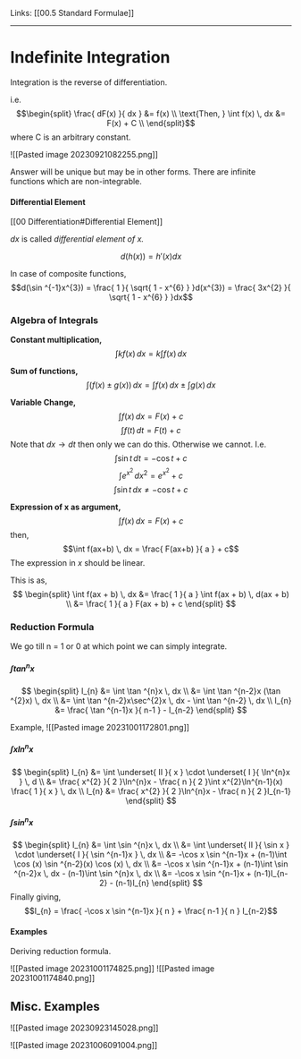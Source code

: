 Links: [[00.5 Standard Formulae]]
___
# Indefinite Integration

Integration is the reverse of differentiation. 

i.e. 
$$\begin{split}
\frac{ dF(x) }{ dx } &= f(x) \\
\text{Then, } \int f(x) \, dx &= F(x) + C \\
\end{split}$$
where C is an arbitrary constant.

![[Pasted image 20230921082255.png]]

Answer will be unique but may be in other forms. 
There are infinite functions which are non-integrable. 

#### Differential Element 
[[00 Differentiation#Differential Element]]

$dx$ is called *differential element of x.*

$$d(h(x)) = h'(x)dx$$

In case of composite functions,
$$d(\sin ^{-1}x^{3}) = \frac{ 1 }{ \sqrt{ 1 - x^{6} } }d(x^{3}) = \frac{ 3x^{2} }{ \sqrt{ 1 - x^{6} } }dx$$

### Algebra of Integrals
**Constant multiplication,**
$$\int kf(x) \, dx = k\int f(x) \, dx  $$

**Sum of functions,**
$$\int (f(x)\pm g(x)) \, dx = \int f(x) \, dx \pm \int g(x) \, dx $$

**Variable Change,**
$$\int f(x) \, dx = F(x) + c$$
$$\int f(t) \, dt = F(t) + c$$
Note that $dx \to dt$ then only we can do this. Otherwise we cannot. 
I.e. 
$$\int \sin t \, dt = -\cos t + c$$
$$\int e^{ x^{2} } \, dx^{2} = e^{ x^{2} } + c$$
$$\int \sin t \, dx \neq -\cos t + c$$


**Expression of x as argument,**
$$\int f(x) \, dx = F(x) + c$$
then,
$$\int f(ax+b) \, dx = \frac{ F(ax+b) }{ a } + c$$
The expression in $x$ should be linear. 

This is as,
$$
\begin{split}
\int f(ax + b) \, dx &= \frac{ 1 }{ a } \int f(ax + b) \, d(ax + b) \\
&= \frac{ 1 }{ a } F(ax + b) + c 
\end{split}
$$

### Reduction Formula 
We go till n = 1 or 0 at which point we can simply integrate. 

##### $\int \tan ^{n}x$
$$
\begin{split}
I_{n} &= \int \tan ^{n}x \, dx \\
&= \int \tan ^{n-2}x (\tan ^{2}x) \, dx  \\
&= \int \tan ^{n-2}x\sec^{2}x \, dx - \int \tan ^{n-2} \, dx \\ 
I_{n} &= \frac{ \tan ^{n-1}x }{ n-1 } - I_{n-2}
\end{split}
$$

Example,
![[Pasted image 20231001172801.png]]

##### $\int x \ln^{n}x$
$$
\begin{split}
I_{n} &= \int \underset{ II }{ x } \cdot \underset{ I }{ \ln^{n}x } \, d 
\\
&= \frac{ x^{2} }{ 2 }\ln^{n}x - \frac{ n }{ 2 }\int x^{2}\ln^{n-1}(x) \frac{ 1 }{ x } \, dx 
\\
I_{n} &= \frac{ x^{2} }{ 2 }\ln^{n}x - \frac{ n }{ 2 }I_{n-1} 
\end{split}
$$

##### $\int \sin ^{n}x$
$$
\begin{split}
I_{n} &= \int \sin ^{n}x \, dx 
\\
&= \int \underset{ II }{ \sin x } \cdot \underset{ I }{ \sin ^{n-1}x } \, dx 
\\
&= -\cos x \sin ^{n-1}x + (n-1)\int \cos (x) \sin ^{n-2}(x) \cos (x) \, dx 
\\
&= -\cos x \sin ^{n-1}x + (n-1)\int \sin ^{n-2}x \, dx - (n-1)\int \sin ^{n}x \, dx 
\\
&= -\cos x \sin ^{n-1}x + (n-1)I_{n-2} - (n-1)I_{n} 
\end{split}
$$
Finally giving,
$$I_{n} = \frac{ -\cos x \sin ^{n-1}x }{ n } + \frac{ n-1 }{ n } I_{n-2}$$

#### Examples 
Deriving reduction formula.

![[Pasted image 20231001174825.png]]
![[Pasted image 20231001174840.png]]


## Misc. Examples 
![[Pasted image 20230923145028.png]]

![[Pasted image 20231006091004.png]]


